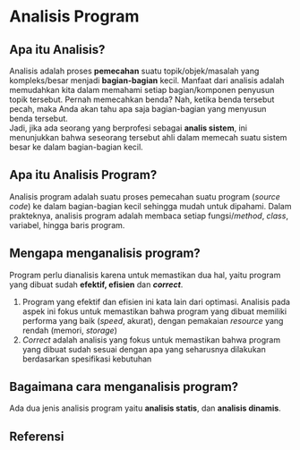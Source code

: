 # Analisis Program

## Apa itu Analisis?
Analisis adalah proses **pemecahan** suatu topik/objek/masalah yang kompleks/besar menjadi **bagian-bagian** kecil. Manfaat dari analisis adalah memudahkan kita dalam memahami setiap bagian/komponen penyusun topik tersebut. Pernah memecahkan benda? Nah, ketika benda tersebut pecah, maka Anda akan tahu apa saja bagian-bagian yang menyusun benda tersebut.<br>
Jadi, jika ada seorang yang berprofesi sebagai **analis sistem**, ini menunjukkan bahwa seseorang tersebut ahli dalam memecah suatu sistem besar ke dalam bagian-bagian kecil.

## Apa itu Analisis Program? 
Analisis program adalah suatu proses pemecahan suatu program (_source code_) ke dalam bagian-bagian kecil sehingga mudah untuk dipahami. Dalam prakteknya, analisis program adalah membaca setiap fungsi/_method_, _class_, variabel, hingga baris program.

## Mengapa menganalisis program?
Program perlu dianalisis karena untuk memastikan dua hal, yaitu program yang dibuat sudah **efektif, efisien** dan **_correct_**. <br>
1. Program yang efektif dan efisien ini kata lain dari optimasi. Analisis pada aspek ini fokus untuk memastikan bahwa program yang dibuat memiliki performa yang baik (_speed_, akurat), dengan pemakaian _resource_ yang rendah (memori, _storage_)<br>
2. _Correct_ adalah analisis yang fokus untuk memastikan bahwa program yang dibuat sudah sesuai dengan apa yang seharusnya dilakukan berdasarkan spesifikasi kebutuhan  

## Bagaimana cara menganalisis program?
Ada dua jenis analisis program yaitu **analisis statis**, dan **analisis dinamis**.

## Referensi
